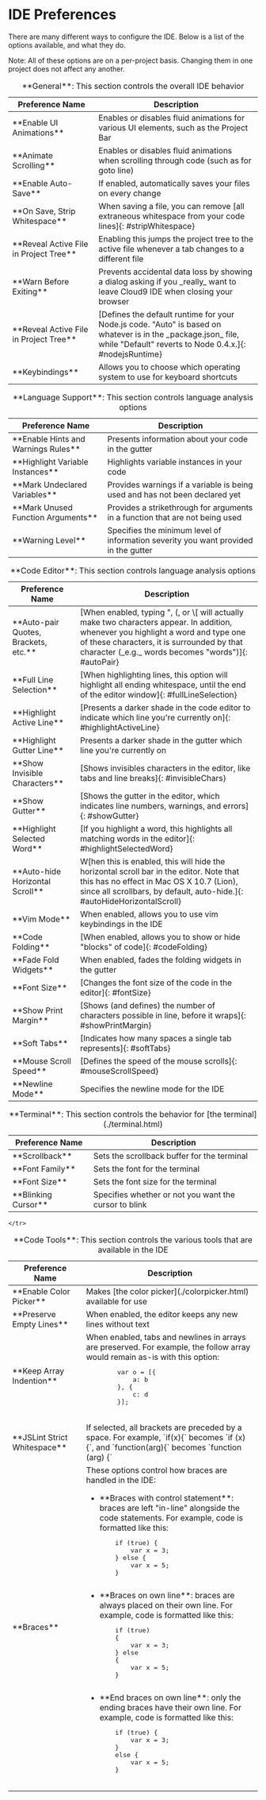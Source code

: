 # IDE Preferences

There are many different ways to configure the IDE. Below is a list of the options available, and what they do.

Note: All of these options are on a per-project basis. Changing them in one project does not affect any another.

<div markdown="1">
<table class="table table-striped table-bordered">
  <caption>**General**: This section controls the overall IDE behavior</caption>
  <thead>
    <tr>
      <th>Preference Name</th>
      <th>Description</th>
    </tr>
  </thead>
  <tbody>
    <tr>
      <td>**Enable UI Animations**</td>
      <td>Enables or disables fluid animations for various UI elements, such as the Project Bar</td>
    </tr>
    <tr>
      <td>**Animate Scrolling**</td>
      <td>Enables or disables fluid animations when scrolling through code (such as for goto line)</td>
    </tr>
    <tr>
      <td>**Enable Auto-Save**</td>
      <td>If enabled, automatically saves your files on every change</td>
    </tr>
    <tr>
      <td>**On Save, Strip Whitespace**</td>
      <td>When saving a file, you can remove [all extraneous whitespace from your code lines]{: #stripWhitespace}</td>
    </tr>
    <tr>
      <td>**Reveal Active File in Project Tree**</td>
      <td>Enabling this jumps the project tree to the active file whenever a tab changes to a different file</td>
    </tr>
    <tr>
      <td>**Warn Before Exiting**</td>
      <td>Prevents accidental data loss by showing a dialog asking if you _really_ want to leave Cloud9 IDE when closing your browser</td>
    </tr>
    <tr>
      <td>**Reveal Active File in Project Tree**</td>
      <td>[Defines the default runtime for your Node.js code. "Auto" is based on whatever is in the _package.json_ file, while "Default" reverts to Node 0.4.x.]{: #nodejsRuntime}</td>
    </tr>
    <tr>
      <td>**Keybindings**</td>
      <td>Allows you to choose which operating system to use for keyboard shortcuts</td>
    </tr>
  </tbody>
</table>
</div>

<div markdown="1">
<table class="table table-striped table-bordered">
  <caption>**Language Support**: This section controls language analysis options</caption>
  <thead>
    <tr>
      <th>Preference Name</th>
      <th>Description</th>
    </tr>
  </thead>
  <tbody>
    <tr>
      <td>**Enable Hints and Warnings Rules**</td>
      <td>Presents information about your code in the gutter</td>
    </tr>
    <tr>
      <td>**Highlight Variable Instances**</td>
      <td>Highlights variable instances in your code</td>
    </tr>
    <tr>
      <td>**Mark Undeclared Variables**</td>
      <td>Provides warnings if a variable is being used and has not been declared yet</td>
    </tr>
    <tr>    
      <td>**Mark Unused Function Arguments**</td>
      <td>Provides a strikethrough for arguments in a function that are not being used</td>
    </tr>
    <tr>
      <td>**Warning Level**</td>
      <td>Specifies the minimum level of information severity you want provided in the gutter</td>
    </tr>
  </tbody>
</table>
</div>

<div markdown="1">
<table class="table table-striped table-bordered">
  <caption>**Code Editor**: This section controls language analysis options</caption>
  <thead>
    <tr>
      <th>Preference Name</th>
      <th>Description</th>
    </tr>
  </thead>
  <tbody>
    <tr>
      <td>**Auto-pair Quotes, Brackets, etc.**</td>
      <td>[When enabled, typing ", (,  or \[ will actually make two characters appear. In addition, whenever you highlight a word and type one of these characters, it is surrounded by that character (_e.g._ words becomes "words")]{: #autoPair}</td>
    </tr>
    <tr>
      <td>**Full Line Selection**</td>
      <td>[When highlighting lines, this option will highlight all ending whitespace, until the end of the editor window]{: #fullLineSelection}</td>
    </tr>
    <tr>
      <td>**Highlight Active Line**</td>
      <td>[Presents a darker shade in the code editor to indicate which line you're currently on]{: #highlightActiveLine}</td>
    </tr>
    <tr>    
      <td>**Highlight Gutter Line**</td>
      <td>Presents a darker shade in the gutter which line you're currently on</td>
    </tr>
    <tr>
      <td>**Show Invisible Characters**</td>
      <td>[Shows invisibles characters in the editor, like tabs and line breaks]{: #invisibleChars}</td>
    </tr>
    <tr>
      <td>**Show Gutter**</td>
      <td>[Shows the gutter in the editor, which indicates line numbers, warnings, and errors]{: #showGutter}</td>
    </tr>
    <tr>
      <td>**Highlight Selected Word**</td>
      <td>[If you highlight a word, this highlights all matching words in the editor]{: #highlightSelectedWord}</td>
    </tr>
    <tr>
      <td>**Auto-hide Horizontal Scroll**</td>
      <td>W[hen this is enabled, this will hide the horizontal scroll bar in the editor. Note that this has no effect in Mac OS X 10.7 (Lion), since all scrollbars, by default, auto-hide.]{: #autoHideHorizontalScroll}</td>
    </tr>
    <tr>
      <td>**Vim Mode**</td>
      <td>When enabled, allows you to use vim keybindings in the IDE</td>
    </tr>
    <tr>
      <td>**Code Folding**</td>
      <td>[When enabled, allows you to show or hide "blocks" of code]{: #codeFolding}</td>
    </tr>
    <tr>
      <td>**Fade Fold Widgets**</td>
      <td>When enabled, fades the folding widgets in the gutter</td>
    </tr>
    <tr>
   <td>**Font Size**</td>
   <td>[Changes the font size of the code in the editor]{: #fontSize}</td>
    </tr>
    <tr>
   <td>**Show Print Margin**</td>
   <td>[Shows (and defines) the number of characters possible in line, before it wraps]{: #showPrintMargin}</td>
    </tr>
    <tr>
   <td>**Soft Tabs**</td>
   <td>[Indicates how many spaces a single tab represents]{: #softTabs}</td>
    </tr>
    <tr>
   <td>**Mouse Scroll Speed**</td>
   <td>[Defines the speed of the mouse scrolls]{: #mouseScrollSpeed}</td>
    </tr>
        <tr>
   <td>**Newline Mode**</td>
   <td>Specifies the newline mode for the IDE</td>
    </tr>
  </tbody>
</table>
</div>

<div markdown="1">
<table class="table table-striped table-bordered">
  <caption>**Terminal**: This section controls the behavior for [the terminal](./terminal.html)</caption>
  <thead>
    <tr>
      <th>Preference Name</th>
      <th>Description</th>
    </tr>
  </thead>
  <tbody>
    <tr>  
      <td>**Scrollback**</td>
   <td>Sets the scrollback buffer for the terminal</td>
    </tr>
    <tr>
  <td>**Font Family**</td>
   <td>Sets the font for the terminal</td>
    </tr>
    <tr>
  <td>**Font Size**</td>
   <td>Sets the font size for the terminal</td>
    </tr>
    <tr>    
  <td>**Blinking Cursor**</td>
   <td>Specifies whether or not you want the cursor to blink</td>
    </tr>
  </tbody>
</table>
</div>

<div markdown="1">
<table class="table table-striped table-bordered">
  <caption>**Code Tools**: This section controls the various tools that are available in the IDE</caption>
  <thead>
    <tr>
      <th>Preference Name</th>
      <th>Description</th>
    </tr>
  </thead>
  <tbody>
    <tr>
      <td>**Enable Color Picker**</td>
      <td>Makes [the color picker](./colorpicker.html) available for use</td>
    </tr>
    <tr>
      <td>**Preserve Empty Lines**</td>
      <td>When enabled, the editor keeps any new lines without text</td>
    </tr>
    <tr>
      <td>**Keep Array Indention**</td>
      <td>When enabled, tabs and newlines in arrays are preserved. For example, the follow array would remain as-is with this option:
     <pre>
        var o = [{
            a: b
        }, {
            c: d
        }];
        </pre>
      </td>
    </tr>
    <tr>
      <td>**JSLint Strict Whitespace**</td>
      <td>If selected, all brackets are preceded by a space. For example, `if(x){` becomes `if (x) {`, and `function(arg){` becomes `function (arg) {`</td>
    </tr>
    <tr>
   <td>**Braces**</td>
      <td>These options control how braces are handled in the IDE:
   <ul>
   <li>**Braces with control statement**: braces are left "in-line" alongside the code statements. For example, code is formatted like this:
    <pre>
    if (true) {
        var x = 3;
    } else {
        var x = 5;
    }
    </pre>
    </li>
   <li>**Braces on own line**: braces are always placed on their own line. For example, code is formatted like this:
    <pre>
    if (true)
    {
        var x = 3;
    } else
    {
        var x = 5;
    }
    </pre>
   </li>
   <li>**End braces on own line**: only the ending braces have their own line. For example, code is formatted like this:
    <pre>
    if (true) {
        var x = 3;
    }
    else {
        var x = 5;
    }
    </pre>
    </li>
    </ul></td>

    </tr>
  </tbody>
</table>
</div>

